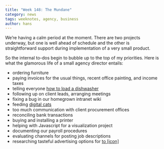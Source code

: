 ```yaml
---
title: "Week 148: The Mundane"
category: news
tags: weeknotes, agency, business
author: hans
---
```


We’re having a calm period at the moment. There are two projects underway, but one is well ahead of schedule and the other is straightforward support during implementation of a very small product.

So the internal to-dos begin to bubble up to the top of my priorities. Here is what the glamorous life of a small agency director entails:

- ordering furniture
- paying invoices for the usual things, recent office painting, and income taxes
- telling everyone [how to load a dishwasher][1]
- following up on client leads, arranging meetings
- fixing a bug in our homegrown intranet wiki
- feeding [digital cats][2]
- too much communication with client procurement offices
- reconciling bank transactions
- buying and installing a printer
- helping with Javascript for a visualization project
- documenting our payroll procedures
- evaluating channels for posting job descriptions
- researching tasteful advertising options for [to \[icon\]][3]

[1]: http://theoatmeal.com/comics/dishwasher
[2]: https://en.wikipedia.org/wiki/Neko_Atsume
[3]: https://theartificial.com/work/toicon.html
